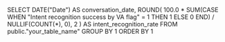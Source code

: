 SELECT
  DATE("Date") AS conversation_date,
  ROUND(
    100.0 * SUM(CASE WHEN "Intent recognition success by VA flag" = 1 THEN 1 ELSE 0 END)
    / NULLIF(COUNT(*), 0),
    2
  ) AS intent_recognition_rate
FROM public."your_table_name"
GROUP BY 1
ORDER BY 1

